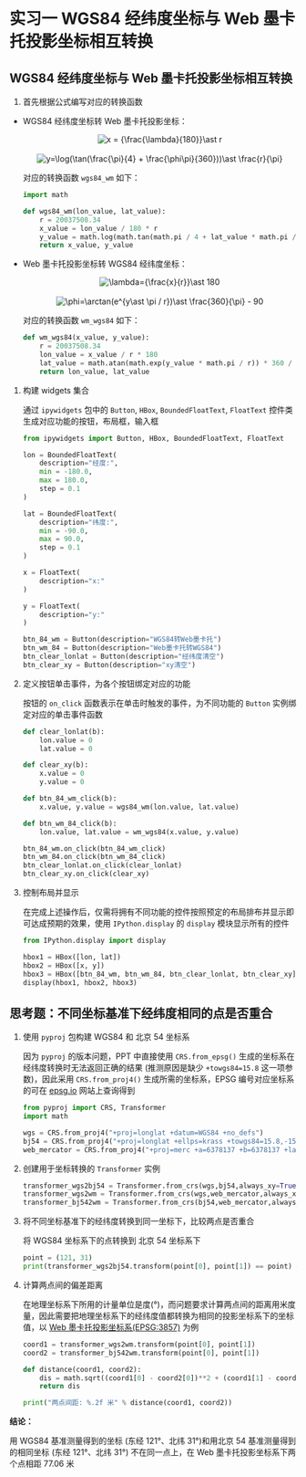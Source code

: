 # 实习一 WGS84 经纬度坐标与 Web 墨卡托投影坐标相互转换

## WGS84 经纬度坐标与 Web 墨卡托投影坐标相互转换

1. 首先根据公式编写对应的转换函数

-   WGS84 经纬度坐标转 Web 墨卡托投影坐标：

    <!-- $$
    x=\frac{\lambda}{180} \ast r \tag{1}
    $$ -->
    <center><img src="https://latex.codecogs.com/svg.image?x&space;=&space;{\frac{\lambda}{180}}\ast&space;r" title="x = {\frac{\lambda}{180}}\ast r"/></center>
    <br>


    <!-- $$
    y = \log(\tan(\frac{\pi}{4} + \frac{\phi\pi}{360})) \ast \frac{r}{\pi} \tag{2}
    $$ -->
    <center><img src="https://latex.codecogs.com/svg.image?y=\log(\tan(\frac{\pi}{4}&space;&plus;&space;\frac{\phi\pi}{360}))\ast&space;\frac{r}{\pi}" title="y=\log(\tan(\frac{\pi}{4} + \frac{\phi\pi}{360}))\ast \frac{r}{\pi}" /></center>

    对应的转换函数 `wgs84_wm` 如下：

    ```python
    import math

    def wgs84_wm(lon_value, lat_value):
        r = 20037508.34
        x_value = lon_value / 180 * r
        y_value = math.log(math.tan(math.pi / 4 + lat_value * math.pi / 360)) * r / math.pi
        return x_value, y_value
    ```

-   Web 墨卡托投影坐标转 WGS84 经纬度坐标：

    <!-- $$
    \lambda=\frac{x}{r} \ast 180 \tag{3}
    $$ -->
    <center><img src="https://latex.codecogs.com/svg.image?\lambda={\frac{x}{r}}\ast&space;180" title="\lambda={\frac{x}{r}}\ast 180" /></center>
    <br>

    <!-- $$
    \phi = \arctan(e^{y*\pi / r})\ast \frac{360}{\pi} - 90 \tag{4}
    $$ -->
    <center><img src="https://latex.codecogs.com/svg.image?\phi=\arctan(e^{y\ast&space;\pi&space;/&space;r})\ast&space;\frac{360}{\pi}&space;-&space;90" title="\phi=\arctan(e^{y\ast \pi / r})\ast \frac{360}{\pi} - 90" /></center>

    对应的转换函数 `wm_wgs84` 如下：

    ```python
    def wm_wgs84(x_value, y_value):
        r = 20037508.34
        lon_value = x_value / r * 180
        lat_value = math.atan(math.exp(y_value * math.pi / r)) * 360 / math.pi - 90
        return lon_value, lat_value
    ```

1. 构建 widgets 集合

    通过 `ipywidgets` 包中的 `Button`, `HBox`, `BoundedFloatText`, `FloatText` 控件类生成对应功能的按钮，布局框，输入框

    ```python
    from ipywidgets import Button, HBox, BoundedFloatText, FloatText

    lon = BoundedFloatText(
        description="经度:",
        min = -180.0,
        max = 180.0,
        step = 0.1
    )

    lat = BoundedFloatText(
        description="纬度:",
        min = -90.0,
        max = 90.0,
        step = 0.1
    )

    x = FloatText(
        description="x:"
    )

    y = FloatText(
        description="y:"
    )

    btn_84_wm = Button(description="WGS84转Web墨卡托")
    btn_wm_84 = Button(description="Web墨卡托转WGS84")
    btn_clear_lonlat = Button(description="经纬度清空")
    btn_clear_xy = Button(description="xy清空")
    ```

2. 定义按钮单击事件，为各个按钮绑定对应的功能

    按钮的 `on_click` 函数表示在单击时触发的事件，为不同功能的 `Button` 实例绑定对应的单击事件函数

    ```python
    def clear_lonlat(b):
        lon.value = 0
        lat.value = 0

    def clear_xy(b):
        x.value = 0
        y.value = 0

    def btn_84_wm_click(b):
        x.value, y.value = wgs84_wm(lon.value, lat.value)

    def btn_wm_84_click(b):
        lon.value, lat.value = wm_wgs84(x.value, y.value)

    btn_84_wm.on_click(btn_84_wm_click)
    btn_wm_84.on_click(btn_wm_84_click)
    btn_clear_lonlat.on_click(clear_lonlat)
    btn_clear_xy.on_click(clear_xy)
    ```

3. 控制布局并显示

    在完成上述操作后，仅需将拥有不同功能的控件按照预定的布局排布并显示即可达成预期的效果，使用 `IPython.display` 的 `display` 模块显示所有的控件

    ```python
    from IPython.display import display

    hbox1 = HBox([lon, lat])
    hbox2 = HBox([x, y])
    hbox3 = HBox([btn_84_wm, btn_wm_84, btn_clear_lonlat, btn_clear_xy])
    display(hbox1, hbox2, hbox3)
    ```

## 思考题：不同坐标基准下经纬度相同的点是否重合

1. 使用 `pyproj` 包构建 WGS84 和 北京 54 坐标系

    因为 `pyproj` 的版本问题，PPT 中直接使用 `CRS.from_epsg()` 生成的坐标系在经纬度转换时无法返回正确的结果 (推测原因是缺少 `+towgs84=15.8` 这一项参数)，因此采用 `CRS.from_proj4()` 生成所需的坐标系，EPSG 编号对应坐标系的可在 [epsg.io](http://epsg.io/) 网站上查询得到

    ```python
    from pyproj import CRS, Transformer
    import math

    wgs = CRS.from_proj4("+proj=longlat +datum=WGS84 +no_defs")
    bj54 = CRS.from_proj4("+proj=longlat +ellps=krass +towgs84=15.8,-154.4,-82.3,0,0,0,0 +no_defs")
    web_mercator = CRS.from_proj4("+proj=merc +a=6378137 +b=6378137 +lat_ts=0.0 +lon_0=0.0 +x_0=0.0 +y_0=0 +k=1.0 +units=m +nadgrids=@null +wktext  +no_defs")
    ```

2. 创建用于坐标转换的 `Transformer` 实例

    ```python
    transformer_wgs2bj54 = Transformer.from_crs(wgs,bj54,always_xy=True)
    transformer_wgs2wm = Transformer.from_crs(wgs,web_mercator,always_xy=True)
    transformer_bj542wm = Transformer.from_crs(bj54,web_mercator,always_xy=True)
    ```

3. 将不同坐标基准下的经纬度转换到同一坐标下，比较两点是否重合

    将 WGS84 坐标系下的点转换到 北京 54 坐标系下

    ```python
    point = (121, 31)
    print(transformer_wgs2bj54.transform(point[0], point[1]) == point) # False
    ```

4. 计算两点间的偏差距离

    在地理坐标系下所用的计量单位是度(°)，而问题要求计算两点间的距离用米度量，因此需要把地理坐标系下的经纬度值都转换为相同的投影坐标系下的坐标值，以 [Web 墨卡托投影坐标系(EPSG:3857)](http://epsg.io/3857) 为例

    ```python
    coord1 = transformer_wgs2wm.transform(point[0], point[1])
    coord2 = transformer_bj542wm.transform(point[0], point[1])

    def distance(coord1, coord2):
        dis = math.sqrt((coord1[0] - coord2[0])**2 + (coord1[1] - coord2[1])**2)
        return dis

    print("两点间距: %.2f 米" % distance(coord1, coord2))
    ```

**结论：**

用 WGS84 基准测量得到的坐标 (东经 121°、北纬 31°)和用北京 54 基准测量得到的相同坐标 (东经 121°、北纬 31°) 不在同一点上，在 Web 墨卡托投影坐标系下两个点相距 77.06 米
